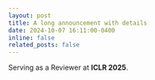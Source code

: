 ```yaml
---
layout: post
title: A long announcement with details
date: 2024-10-07 16:11:00-0400
inline: false
related_posts: false
---
```


Serving as a Reviewer at **ICLR 2025**.

